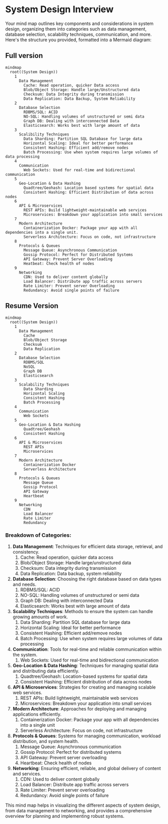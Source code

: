 # System Design Interview

Your mind map outlines key components and considerations in system design, organizing them into categories such as data management, database selection, scalability techniques, communication, and more. Here's the structure you provided, formatted into a Mermaid diagram:

## Full version

```mermaid
mindmap
  root((System Design))
    1
      Data Management
        Cache: Read operation, quicker Data access
        Blob/Object Storage: Handle large/Unstructured data
        Checksum: Data Integrity during transmission
        Data Replication: Data Backup, System Reliability
    2 
      Database Selection
        RDBMS/SQL: ACID
        NO-SQL: Handling volumes of unstructured or semi data
        Graph DB: Dealing with interconnected Data
        Elasticsearch: Works best with large amount of data
    3 
      Scalibility Techniques
        Data Sharding: Partition SQL Database for large data
        Horizontal Scaling: Ideal for better performance
        Consistent Hashing: Efficient add/remove nodes
        Batch Processing: Use when system requires large volumes of data processing
    4
      Communication
        Web Sockets: Used for real-time and bidirectional communication
    5
      Geo-Location & Data Hashing
        Quadtree/Geohash: Location based systems for spatial data
        Consistent Hashing: Efficient Distribution of data across nodes
    6
      API & Microservices
        REST APIs: Build lightweight-maintainable web services
        Microservices: Breakdown your application into small services
    7 
      Modern Architecture
        Containerization Docker: Package your app with all dependencies into a single unit.
        Serverless Architecture: Focus on code, not infrastructure
    8 
      Protocols & Queues
        Message Queue: Asynchronous Communication
        Gossip Protocol: Perfect for Distributed Systems
        API Gateway: Prevent Server Overloading
        Heatbeat: Check health of nodes
    9 
      Networking
        CDN: Used to deliver content globally
        Load Balancer: Distribute app traffic across servers
        Rate Limiter: Prevent server Overloading
        Redundancy: Avoid single points of failure
```

## Resume Version

```mermaid
mindmap
  root((System Design))
    1
      Data Management
        Cache
        Blob/Object Storage
        Checksum
        Data Replication
    2 
      Database Selection
        RDBMS/SQL
        NoSQL
        Graph DB
        Elasticsearch
    3 
      Scalability Techniques
        Data Sharding
        Horizontal Scaling
        Consistent Hashing
        Batch Processing
    4
      Communication
        Web Sockets
    5
      Geo-Location & Data Hashing
        Quadtree/Geohash
        Consistent Hashing
    6
      API & Microservices
        REST APIs
        Microservices
    7 
      Modern Architecture
        Containerization Docker
        Serverless Architecture
    8 
      Protocols & Queues
        Message Queue
        Gossip Protocol
        API Gateway
        Heartbeat
    9 
      Networking
        CDN
        Load Balancer
        Rate Limiter
        Redundancy
```

### Breakdown of Categories:
1. **Data Management**: Techniques for efficient data storage, retrieval, and consistency.
   1. Cache: Read operation, quicker data access
   2. Blob/Object Storage: Handle large/unstructured data
   3. Checksum: Data integrity during transmission
   4. Data Replication: Data backup, system reliability
2. **Database Selection**: Choosing the right database based on data types and needs.
   1. RDBMS/SQL: ACID
   2. NO-SQL: Handling volumes of unstructured or semi data
   3. Graph DB: Dealing with interconnected Data
   4. Elasticsearch: Works best with large amount of data
3. **Scalability Techniques**: Methods to ensure the system can handle growing amounts of work.
   1. Data Sharding: Partition SQL database for large data
   2. Horizontal Scaling: Ideal for better performance
   3. Consistent Hashing: Efficient add/remove nodes
   4. Batch Processing: Use when system requires large volumes of data processing
4. **Communication**: Tools for real-time and reliable communication within the system.
   1. Web Sockets: Used for real-time and bidirectional communication
5. **Geo-Location & Data Hashing**: Techniques for managing spatial data and distributing data efficiently.
   1. Quadtree/Geohash: Location-based systems for spatial data
   2. Consistent Hashing: Efficient distribution of data across nodes
6. **API & Microservices**: Strategies for creating and managing scalable web services.
   1. REST APIs: Build lightweight, maintainable web services
   2. Microservices: Breakdown your application into small services
7. **Modern Architecture**: Approaches for deploying and managing applications efficiently.
   1. Containerization Docker: Package your app with all dependencies into a single unit
   2. Serverless Architecture: Focus on code, not infrastructure
8. **Protocols & Queues**: Systems for managing communication, workload distribution, and system health.
   1. Message Queue: Asynchronous communication
   2. Gossip Protocol: Perfect for distributed systems
   3. API Gateway: Prevent server overloading
   4. Heartbeat: Check health of nodes
9.  **Networking**: Ensuring efficient, reliable, and global delivery of content and services.
    1.  CDN: Used to deliver content globally
    2.  Load Balancer: Distribute app traffic across servers
    3.  Rate Limiter: Prevent server overloading
    4.  Redundancy: Avoid single points of failure

This mind map helps in visualizing the different aspects of system design, from data management to networking, and provides a comprehensive overview for planning and implementing robust systems.